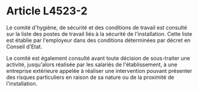 # Article L4523-2

Le comité d'hygiène, de sécurité et des conditions de travail est consulté sur la liste des postes de travail liés à la sécurité de l'installation. Cette liste est établie par l'employeur dans des conditions déterminées par décret en Conseil d'Etat.

Le comité est également consulté avant toute décision de sous-traiter une activité, jusqu'alors réalisée par les salariés de l'établissement, à une entreprise extérieure appelée à réaliser une intervention pouvant présenter des risques particuliers en raison de sa nature ou de la proximité de l'installation.